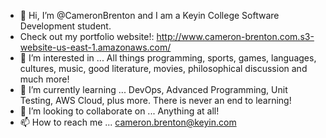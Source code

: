 - 👋 Hi, I’m @CameronBrenton and I am a Keyin College Software Development student.
- Check out my portfolio website!: http://www.cameron-brenton.com.s3-website-us-east-1.amazonaws.com/
- 👀 I’m interested in ... All things programming, sports, games, languages, cultures, music, good literature, movies, philosophical discussion and much more!
- 🌱 I’m currently learning ... DevOps, Advanced Programming, Unit Testing, AWS Cloud, plus more. There is never an end to learning!
- 💞️ I’m looking to collaborate on ... Anything at all!
- 📫 How to reach me ... cameron.brenton@keyin.com

<!---
CameronBrenton/CameronBrenton is a ✨ special ✨ repository because its `README.md` (this file) appears on your GitHub profile.
You can click the Preview link to take a look at your changes.
--->
